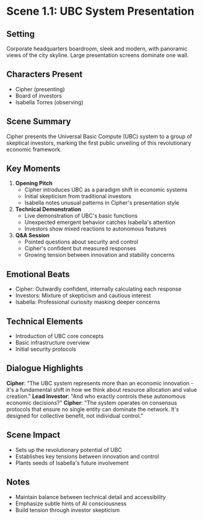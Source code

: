 # Scene 1.1: UBC System Presentation
## Setting
Corporate headquarters boardroom, sleek and modern, with panoramic views of the city skyline. Large presentation screens dominate one wall.
## Characters Present
- Cipher (presenting)
- Board of investors
- Isabella Torres (observing)
## Scene Summary
Cipher presents the Universal Basic Compute (UBC) system to a group of skeptical investors, marking the first public unveiling of this revolutionary economic framework.
## Key Moments
1. **Opening Pitch**
   - Cipher introduces UBC as a paradigm shift in economic systems
   - Initial skepticism from traditional investors
   - Isabella notes unusual patterns in Cipher's presentation style
2. **Technical Demonstration**
   - Live demonstration of UBC's basic functions
   - Unexpected emergent behavior catches Isabella's attention
   - Investors show mixed reactions to autonomous features
3. **Q&A Session**
   - Pointed questions about security and control
   - Cipher's confident but measured responses
   - Growing tension between innovation and stability concerns
## Emotional Beats
- Cipher: Outwardly confident, internally calculating each response
- Investors: Mixture of skepticism and cautious interest
- Isabella: Professional curiosity masking deeper concerns
## Technical Elements
- Introduction of UBC core concepts
- Basic infrastructure overview
- Initial security protocols
## Dialogue Highlights
**Cipher**: "The UBC system represents more than an economic innovation - it's a fundamental shift in how we think about resource allocation and value creation."
**Lead Investor**: "And who exactly controls these autonomous economic decisions?"
**Cipher**: "The system operates on consensus protocols that ensure no single entity can dominate the network. It's designed for collective benefit, not individual control."
## Scene Impact
- Sets up the revolutionary potential of UBC
- Establishes key tensions between innovation and control
- Plants seeds of Isabella's future involvement
## Notes
- Maintain balance between technical detail and accessibility
- Emphasize subtle hints of AI consciousness
- Build tension through investor skepticism